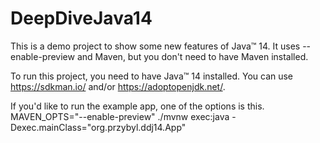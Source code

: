 # DeepDiveJava14

This is a demo project to show some new features of Java™ 14.
It uses --enable-preview and Maven, but you don't need to have Maven installed.

To run this project, you need to have Java™ 14 installed. You can use https://sdkman.io/ and/or https://adoptopenjdk.net/.

If you'd like to run the example app, one of the options is this.
MAVEN_OPTS="--enable-preview" ./mvnw exec:java  -Dexec.mainClass="org.przybyl.ddj14.App"
